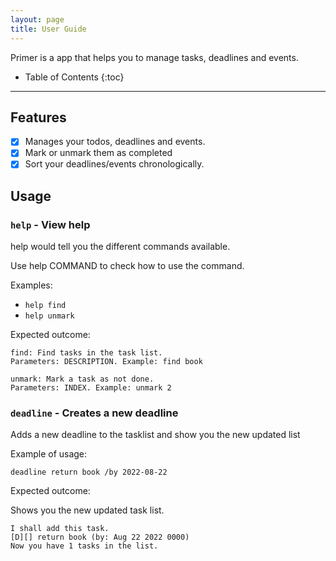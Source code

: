 ```yaml
---
layout: page
title: User Guide
---
```


Primer is a app that helps you to manage tasks, deadlines and events.

* Table of Contents
{:toc}

--------------------------------------------------------------------------------------------------------------------

## Features 

- [x] Manages your todos, deadlines and events.
- [x] Mark or unmark them as completed
- [x] Sort your deadlines/events chronologically.

## Usage

### `help` - View help

help would tell you the different commands available.

Use help COMMAND to check how to use the command.

Examples:

- `help find`
- `help unmark`

Expected outcome:

```
find: Find tasks in the task list.
Parameters: DESCRIPTION. Example: find book
```

```
unmark: Mark a task as not done.
Parameters: INDEX. Example: unmark 2
```

### `deadline` - Creates a new deadline

Adds a new deadline to the tasklist and show you the new updated list

Example of usage: 

`deadline return book /by 2022-08-22`

Expected outcome:

Shows you the new updated task list.

```
I shall add this task.
[D][] return book (by: Aug 22 2022 0000)
Now you have 1 tasks in the list.
```
